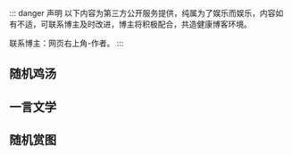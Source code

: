 ::: danger 声明
以下内容为第三方公开服务提供，纯属为了娱乐而娱乐，内容如有不适，可联系博主及时改进，博主将积极配合，共造健康博客环境。

联系博主：网页右上角-作者。
:::

## 随机鸡汤

<DailyChickenSoupVue/>

## 一言文学

<DailyLiteratureVue/>

## 随机赏图

<DailyPicturesVue/>